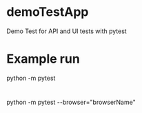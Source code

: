 # demoTestApp
Demo Test  for API and UI tests  with pytest

# Example run
python -m pytest 
#
python -m pytest --browser="browserName"
